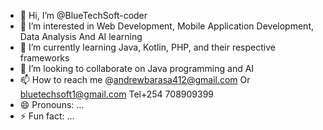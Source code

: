 - 👋 Hi, I’m @BlueTechSoft-coder
- 👀 I’m interested in Web Development, Mobile Application Development, Data Analysis And AI learning 
- 🌱 I’m currently learning Java, Kotlin, PHP, and their respective frameworks
- 💞️ I’m looking to collaborate on Java programming and AI
- 📫 How to reach me @andrewbarasa412@gmail.com Or bluetechsoft1@gmail.com Tel+254 708909399
- 😄 Pronouns: ...
- ⚡ Fun fact: ...

<!---
BlueTechSoft-coder/BlueTechSoft-coder is a ✨ special ✨ repository because its `README.md` (this file) appears on your GitHub profile.
You can click the Preview link to take a look at your changes.
--->
